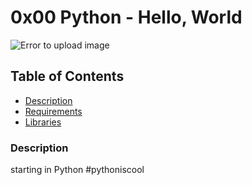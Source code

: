 # 0x00 Python - Hello, World
![Error to upload image](https://i.blogs.es/46244e/python/1366_521.jpg)

## Table of Contents
* [Description](#description)
* [Requirements](#requirements)
* [Libraries](#libraries)

### Description
starting in Python #pythoniscool
